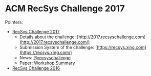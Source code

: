ACM RecSys Challenge 2017
=========================

Pointers: 

- [RecSys Challenge 2017](http://2017.recsyschallenge.com/)
  + Details about the challenge: [http://2017.recsyschallenge.com](http://2017.recsyschallenge.com/)
  + Submission System of the challenge: [https://recsys.xing.com](https://recsys.xing.com/)
  + News: [@recsyschallenge](https://twitter.com/recsyschallenge)
  + Paper: [Workshop Summary](https://www.overleaf.com/read/ftccwkttscxs)
- [RecSys Challenge 2016](http://2016.recsyschallenge.com/)

